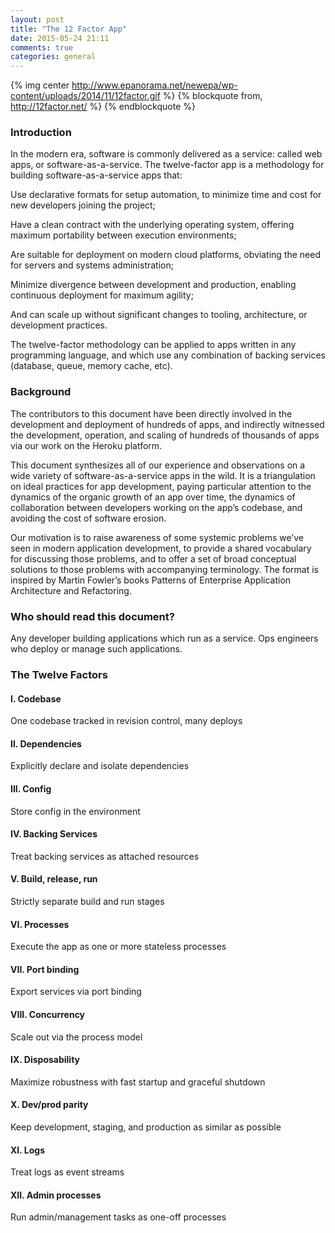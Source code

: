 ```yaml
---
layout: post
title: "The 12 Factor App"
date: 2015-05-24 21:11
comments: true
categories: general
---
```

{% img center http://www.epanorama.net/newepa/wp-content/uploads/2014/11/12factor.gif %}
{% blockquote from, http://12factor.net/ %}
{% endblockquote %}

### Introduction

In the modern era, software is commonly delivered as a service: called web apps, or software-as-a-service. The twelve-factor app is a methodology for building software-as-a-service apps that:

Use declarative formats for setup automation, to minimize time and cost for new developers joining the project;

Have a clean contract with the underlying operating system, offering maximum portability between execution environments;

Are suitable for deployment on modern cloud platforms, obviating the need for servers and systems administration;

Minimize divergence between development and production, enabling continuous deployment for maximum agility;

And can scale up without significant changes to tooling, architecture, or development practices.

The twelve-factor methodology can be applied to apps written in any programming language, and which use any combination of backing services (database, queue, memory cache, etc).

### Background

The contributors to this document have been directly involved in the development and deployment of hundreds of apps, and indirectly witnessed the development, operation, and scaling of hundreds of thousands of apps via our work on the Heroku platform.

This document synthesizes all of our experience and observations on a wide variety of software-as-a-service apps in the wild. It is a triangulation on ideal practices for app development, paying particular attention to the dynamics of the organic growth of an app over time, the dynamics of collaboration between developers working on the app’s codebase, and avoiding the cost of software erosion.

Our motivation is to raise awareness of some systemic problems we’ve seen in modern application development, to provide a shared vocabulary for discussing those problems, and to offer a set of broad conceptual solutions to those problems with accompanying terminology. The format is inspired by Martin Fowler’s books Patterns of Enterprise Application Architecture and Refactoring.

### Who should read this document?

Any developer building applications which run as a service. Ops engineers who deploy or manage such applications.

### The Twelve Factors

#### I. Codebase

One codebase tracked in revision control, many deploys

#### II. Dependencies

Explicitly declare and isolate dependencies

#### III. Config

Store config in the environment

#### IV. Backing Services

Treat backing services as attached resources

#### V. Build, release, run

Strictly separate build and run stages

#### VI. Processes

Execute the app as one or more stateless processes

#### VII. Port binding

Export services via port binding

#### VIII. Concurrency

Scale out via the process model

#### IX. Disposability

Maximize robustness with fast startup and graceful shutdown

#### X. Dev/prod parity

Keep development, staging, and production as similar as possible

#### XI. Logs

Treat logs as event streams

#### XII. Admin processes

Run admin/management tasks as one-off processes
